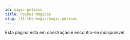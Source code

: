 ```yaml
---
id: magic-potions
title: Poções Mágicas
slug: /11-the-magic/magic-potions
---
```


Esta página está em construção e encontra-se indisponível.
